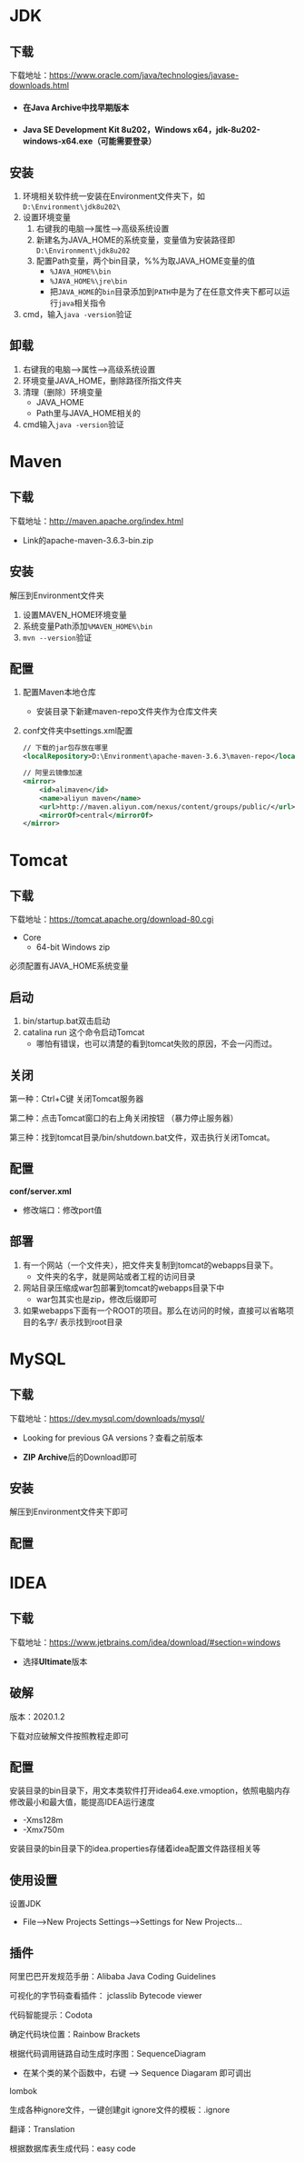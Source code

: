# JDK

## 下载

下载地址：https://www.oracle.com/java/technologies/javase-downloads.html

- #### 在Java Archive中找早期版本

- #### Java SE Development Kit 8u202，Windows x64，jdk-8u202-windows-x64.exe（可能需要登录）

## 安装

1. 环境相关软件统一安装在Environment文件夹下，如`D:\Environment\jdk8u202\`
2. 设置环境变量
   1. 右键我的电脑-->属性-->高级系统设置
   2. 新建名为JAVA_HOME的系统变量，变量值为安装路径即`D:\Environment\jdk8u202`
   3. 配置Path变量，两个bin目录，%%为取JAVA_HOME变量的值
      - `%JAVA_HOME%\bin`
      - `%JAVA_HOME%\jre\bin`
      - 把`JAVA_HOME`的`bin`目录添加到`PATH`中是为了在任意文件夹下都可以运行`java`相关指令
3. cmd，输入`java -version`验证

## 卸载

1. 右键我的电脑-->属性-->高级系统设置
2. 环境变量JAVA_HOME，删除路径所指文件夹
3. 清理（删除）环境变量
   - JAVA_HOME
   - Path里与JAVA_HOME相关的
4. cmd输入`java -version`验证

# Maven

## 下载

下载地址：http://maven.apache.org/index.html

- Link的apache-maven-3.6.3-bin.zip

## 安装

解压到Environment文件夹

1. 设置MAVEN_HOME环境变量
2. 系统变量Path添加`%MAVEN_HOME%\bin`
3. `mvn --version`验证

## 配置

1. 配置Maven本地仓库

   - 安装目录下新建maven-repo文件夹作为仓库文件夹

2. conf文件夹中settings.xml配置

   ```xml
   // 下载的jar包存放在哪里
   <localRepository>D:\Environment\apache-maven-3.6.3\maven-repo</localRepository>
   
   // 阿里云镜像加速
   <mirror>
       <id>alimaven</id>
       <name>aliyun maven</name>
       <url>http://maven.aliyun.com/nexus/content/groups/public/</url>
       <mirrorOf>central</mirrorOf>        
   </mirror>
   ```

# Tomcat

## 下载

下载地址：https://tomcat.apache.org/download-80.cgi

- Core
  - 64-bit Windows zip

必须配置有JAVA_HOME系统变量

## 启动

1. bin/startup.bat双击启动
2. catalina run 这个命令启动Tomcat
   - 哪怕有错误，也可以清楚的看到tomcat失败的原因，不会一闪而过。

## 关闭

第一种：Ctrl+C键 关闭Tomcat服务器

第二种：点击Tomcat窗口的右上角关闭按钮 （暴力停止服务器）

第三种：找到tomcat目录/bin/shutdown.bat文件，双击执行关闭Tomcat。

## 配置

**conf/server.xml**

- 修改端口：修改port值

## 部署

1. 有一个网站（一个文件夹），把文件夹复制到tomcat的webapps目录下。
   - 文件夹的名字，就是网站或者工程的访问目录
2. 网站目录压缩成war包部署到tomcat的webapps目录下中
   - war包其实也是zip，修改后缀即可
3. 如果webapps下面有一个ROOT的项目。那么在访问的时候，直接可以省略项目的名字/ 表示找到root目录

# MySQL

## 下载

下载地址：https://dev.mysql.com/downloads/mysql/

- Looking for previous GA versions？查看之前版本

- **ZIP Archive**后的Download即可

## 安装

解压到Environment文件夹下即可

## 配置



# IDEA

## 下载

下载地址：https://www.jetbrains.com/idea/download/#section=windows

- 选择**Ultimate**版本

## 破解

版本：2020.1.2

下载对应破解文件按照教程走即可

## 配置

安装目录的bin目录下，用文本类软件打开idea64.exe.vmoption，依照电脑内存修改最小和最大值，能提高IDEA运行速度

- -Xms128m
- -Xmx750m

安装目录的bin目录下的idea.properties存储着idea配置文件路径相关等

## 使用设置

设置JDK

- File-->New Projects Settings-->Settings  for New Projects...

## 插件

阿里巴巴开发规范手册：Alibaba Java Coding Guidelines

可视化的字节码查看插件： jclasslib Bytecode viewer

代码智能提示：Codota

确定代码块位置：Rainbow Brackets

根据代码调用链路自动生成时序图：SequenceDiagram

- 在某个类的某个函数中，右键 --> Sequence Diagaram 即可调出

lombok

生成各种ignore文件，一键创建git ignore文件的模板：.ignore

翻译：Translation

根据数据库表生成代码：easy code